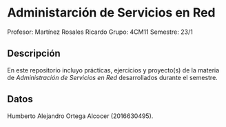 # Administarción de Servicios en Red

Profesor: Martínez Rosales Ricardo
Grupo: 4CM11
Semestre: 23/1

## Descripción

En este repositorio incluyo prácticas, ejercicios y proyecto(s) de la materia
de _Administración de Servicios en Red_ desarrollados durante el semestre.

## Datos

Humberto Alejandro Ortega Alcocer (2016630495).

